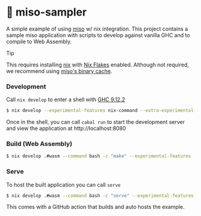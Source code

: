 🍔 miso-sampler 
====================

A simple example of using [miso](https://github.com/dmjio/miso) w/ nix integration. This project contains a sample miso application with scripts to develop against vanilla GHC and to compile to Web Assembly.

> [!TIP] 
> This requires installing [nix](https://nixos.org) with [Nix Flakes](https://wiki.nixos.org/wiki/Flakes) enabled.
> Although not required, we recommend using [miso's binary cache](https://github.com/dmjio/miso?tab=readme-ov-file#binary-cache).

### Development

Call `nix develop` to enter a shell with [GHC 9.12.2](https://haskell.org/ghc)

```bash
$ nix develop --experimental-features nix-command --extra-experimental-features flakes
```

Once in the shell, you can call `cabal run` to start the development server and view the application at http://localhost:8080

### Build (Web Assembly)

```bash
$ nix develop .#wasm --command bash -c "make" --experimental-features 'nix-command flakes'
```

### Serve

To host the built application you can call `serve`

```bash
$ nix develop .#wasm --command bash -c "serve" --experimental-features 'nix-command flakes'
```

This comes with a GitHub action that builds and auto hosts the example.

